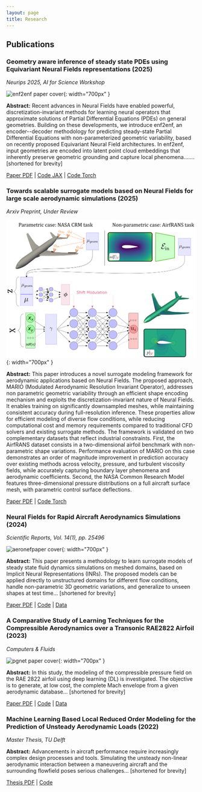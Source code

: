 ```yaml
---
layout: page
title: Research
---
```


## Publications
### Geometry aware inference of steady state PDEs using Equivariant Neural Fields representations (2025)
*Neurips 2025, AI for Science Workshop*

![enf2enf paper cover](/assets/img/enf2enf_cover-1.png){: width="700px" }


**Abstract:** Recent advances in Neural Fields have enabled powerful, discretization-invariant methods for learning neural operators that approximate solutions of Partial Differential Equations (PDEs) on general geometries. Building on these developments, we introduce enf2enf, an encoder--decoder methodology for predicting steady-state Partial Differential Equations with non-parameterized geometric variability, based on recently proposed Equivariant Neural Field architectures. In enf2enf, input geometries are encoded into latent point cloud embeddings that inherently preserve geometric grounding and capture local phenomena....... [shortened for brevity]

[Paper PDF](https://arxiv.org/abs/2504.18591) | [Code JAX](https://github.com/giovannicatalani/enf2enf) | [Code Torch](https://github.com/giovannicatalani/enf2enf_pytorch) 

### Towards scalable surrogate models based on Neural Fields for large scale aerodynamic simulations (2025)
*Arxiv Preprint, Under Review*

![MARIO paper cover](/assets/img/new_overview_final.png){: width="700px" }


**Abstract:** This paper introduces a novel surrogate modeling framework for aerodynamic applications based on Neural Fields. The proposed approach, MARIO (Modulated Aerodynamic Resolution Invariant Operator), addresses non parametric geometric variability through an efficient shape encoding mechanism and exploits the discretization-invariant nature of Neural Fields. It enables training on significantly downsampled meshes, while maintaining consistent accuracy during full-resolution inference. These properties allow for efficient modeling of diverse flow conditions, while reducing computational cost and memory requirements compared to traditional CFD solvers and existing surrogate methods. The framework is validated on two complementary datasets that reflect industrial constraints. First, the AirfRANS dataset consists in a two-dimensional airfoil benchmark with non-parametric shape variations. Performance evaluation of MARIO on this case demonstrates an order of magnitude improvement in prediction accuracy over existing methods across velocity, pressure, and turbulent viscosity fields, while accurately capturing boundary layer phenomena and aerodynamic coefficients. Second, the NASA Common Research Model features three-dimensional pressure distributions on a full aircraft surface mesh, with parametric control surface deflections. 

[Paper PDF](https://arxiv.org/abs/2505.14704) | [Code Torch](https://github.com/giovannicatalani/MARIO) 

### Neural Fields for Rapid Aircraft Aerodynamics Simulations (2024)
*Scientific Reports, Vol. 14(1), pp. 25496*

![aeronefpaper cover](/assets/img/aero_nef_cover.png){: width="700px" }


**Abstract:** This paper presents a methodology to learn surrogate models of steady state fluid dynamics simulations on meshed domains, based on Implicit Neural Representations (INRs). The proposed models can be applied directly to unstructured domains for different flow conditions, handle non-parametric 3D geometric variations, and generalize to unseen shapes at test time... [shortened for brevity]

[Paper PDF](https://www.nature.com/articles/s41598-024-76983-w) | [Code](https://gitlab.isae-supaero.fr/gi.catalani/aero-nepf) | [Data](https://gitlab.isae-supaero.fr/gi.catalani/aero-nepf)

### A Comparative Study of Learning Techniques for the Compressible Aerodynamics over a Transonic RAE2822 Airfoil (2023)
*Computers & Fluids*

![pgnet paper cover](/assets/img/pgnet_cover.png){: width="700px" }


**Abstract:** In this study, the modeling of the compressible pressure field on the RAE 2822 airfoil using deep learning (DL) is investigated. The objective is to generate, at low cost, the complete Mach envelope from a given aerodynamic database... [shortened for brevity]

[Paper PDF](https://scholar.google.com/citations?view_op=view_citation&hl=fr&user=ZO1hXHEAAAAJ&citation_for_view=ZO1hXHEAAAAJ:u-x6o8ySG0sC) | [Code](link) | [Data](https://zenodo.org/records/12700680?token=eyJhbGciOiJIUzUxMiJ9.eyJpZCI6IjQyNzI4M2NmLWIwYjktNDc1Ny1hYjA5LTliYjU4YjY4MjFmNCIsImRhdGEiOnt9LCJyYW5kb20iOiI5ZjY5MWIzNWQ5MTRmNGE4ZDdjNmY4ZjI4MTY1NDAyMiJ9._BqW0JKCMiI89PjbTmNOtbvYO6iCBx-hjP4WRPGepV2ufmAlqk_SEmAgbPfqkW9YvjOsh67lHn2jGQ7cg_n1nw)

### Machine Learning Based Local Reduced Order Modeling for the Prediction of Unsteady Aerodynamic Loads (2022)
*Master Thesis, TU Delft*

**Abstract:** Advancements in aircraft performance require increasingly complex design processes and tools. Simulating the unsteady non-linear aerodynamic interaction between a maneuvering aircraft and the surrounding flowfield poses serious challenges... [shortened for brevity]

[Thesis PDF](https://resolver.tudelft.nl/uuid:cd5bf762-ab2a-4c9e-8b51-58a173440830) | [Code](https://github.com/giovannicatalani/CAE_ROM)